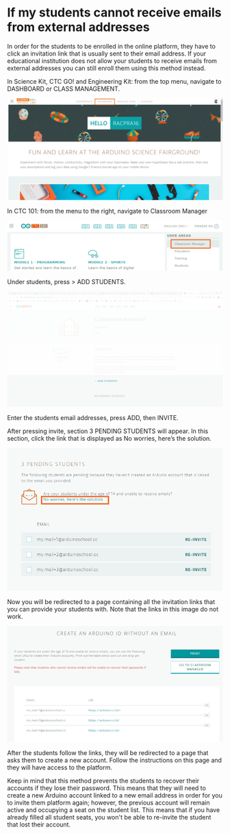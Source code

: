 # If my students cannot receive emails from external addresses

In order for the students to be enrolled in the online platform, they have to click an invitation link that is usually sent to their email address. If your educational institution does not allow your students to receive emails from external addresses you can still enroll them using this method instead.

In Science Kit, CTC GO! and Engineering Kit: from the top menu, navigate to DASHBOARD or CLASS MANAGEMENT.

![dashboard 1](/assets/img/Ifmystudentscannotreceiveemailsfromexternaladdresses/1.png)

In CTC 101: from the menu to the right, navigate to Classroom Manager

![dashboard 2](/assets/img/Ifmystudentscannotreceiveemailsfromexternaladdresses/2.png)

Under students, press > ADD STUDENTS.

![dashboard 3](/assets/img/Ifmystudentscannotreceiveemailsfromexternaladdresses/3.png)

Enter the students email addresses, press ADD, then INVITE.

After pressing invite, section 3 PENDING STUDENTS will appear. In this section, click the link that is displayed as No worries, here’s the solution.

![dashboard 4](/assets/img/Ifmystudentscannotreceiveemailsfromexternaladdresses/4.png)

Now you will be redirected to a page containing all the invitation links that you can provide your students with. Note that the links in this image do not work.

![dashboard 5](/assets/img/Ifmystudentscannotreceiveemailsfromexternaladdresses/5.png)

After the students follow the links, they will be redirected to a page that asks them to create a new account. Follow the instructions on this page and they will have access to the platform.

Keep in mind that this method prevents the students to recover their accounts if they lose their password. This means that they will need to create a new Arduino account linked to a new email address in order for you to invite them platform again; however, the previous account will remain active and occupying a seat on the student list. This means that if you have already filled all student seats, you won't be able to re-invite the student that lost their account.
